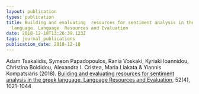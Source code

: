 ```yaml
---
layout: publication
types: publication
title: Building and evaluating  resources for sentiment analysis in the greek
  language. Language  Resources and Evaluation
date: 2018-12-18T13:26:39.123Z
tags: journal_publications
publication_date: 2018-12-18
---
```

Adam Tsakalidis, Symeon Papadopoulos, Rania Voskaki, Kyriaki Ioannidou, Christina Boididou, Alexandra I. Cristea, Maria Liakata & Yiannis Kompatsiaris  (2018). [Building and evaluating  resources for sentiment analysis in the greek language. Language
 Resources and Evaluation](https://link.springer.com/article/10.1007/s10579-018-9420-4), 52(4), 1021-1044